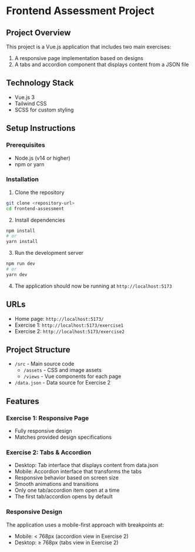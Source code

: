# Frontend Assessment Project

## Project Overview
This project is a Vue.js application that includes two main exercises:
1. A responsive page implementation based on designs
2. A tabs and accordion component that displays content from a JSON file

## Technology Stack
- Vue.js 3
- Tailwind CSS
- SCSS for custom styling

## Setup Instructions

### Prerequisites
- Node.js (v14 or higher)
- npm or yarn

### Installation
1. Clone the repository
```bash
git clone <repository-url>
cd frontend-assessment
```

2. Install dependencies
```bash
npm install
# or
yarn install
```

3. Run the development server
```bash
npm run dev
# or
yarn dev
```

4. The application should now be running at `http://localhost:5173`

## URLs
- Home page: `http://localhost:5173/`
- Exercise 1: `http://localhost:5173/exercise1`
- Exercise 2: `http://localhost:5173/exercise2`

## Project Structure
- `/src` - Main source code
  - `/assets` - CSS and image assets
  - `/views` - Vue components for each page
- `/data.json` - Data source for Exercise 2

## Features

### Exercise 1: Responsive Page
- Fully responsive design
- Matches provided design specifications

### Exercise 2: Tabs & Accordion
- Desktop: Tab interface that displays content from data.json
- Mobile: Accordion interface that transforms the tabs
- Responsive behavior based on screen size
- Smooth animations and transitions
- Only one tab/accordion item open at a time
- The first tab/accordion opens by default

### Responsive Design
The application uses a mobile-first approach with breakpoints at:
- Mobile: < 768px (accordion view in Exercise 2)
- Desktop: ≥ 768px (tabs view in Exercise 2)

